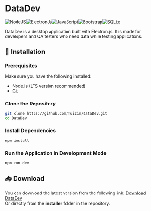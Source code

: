 # DataDev
<img alt="NodeJS" src="https://img.shields.io/badge/node.js-%2343853D.svg?style=for-the-badge&logo=node-dot-js&logoColor=white"/><img alt="ElectronJs" src="https://img.shields.io/badge/Electron-191970?style=for-the-badge&logo=Electron&logoColor=white"/><img alt="JavaScript" src="https://img.shields.io/badge/javascript-%23323330.svg?style=for-the-badge&logo=javascript&logoColor=%23F7DF1E"/><img alt="Bootstrap" src="https://img.shields.io/badge/bootstrap-%23563D7C.svg?style=for-the-badge&logo=bootstrap&logoColor=white"/><img alt="SQLite" src ="https://img.shields.io/badge/sqlite-%2307405e.svg?style=for-the-badge&logo=sqlite&logoColor=white"/>

DataDev is a desktop application built with Electron.js. It is made for developers and QA testers who need data while testing applications.

## 🚀 Installation

### Prerequisites
Make sure you have the following installed:
- [Node.js](https://nodejs.org/) (LTS version recommended)
- [Git](https://git-scm.com/)

### Clone the Repository
```sh
git clone https://github.com/Tuizim/DataDev.git
cd DataDev
```

### Install Dependencies
```sh
npm install
```

### Run the Application in Development Mode
```sh
npm run dev
```

## 📥 Download
You can download the latest version from the following link:
[Download DataDev](https://github.com/Tuizim/DataDev/raw/main/installer/DataDev%201.0.0.msi)  
Or directly from the **installer** folder in the repository.

